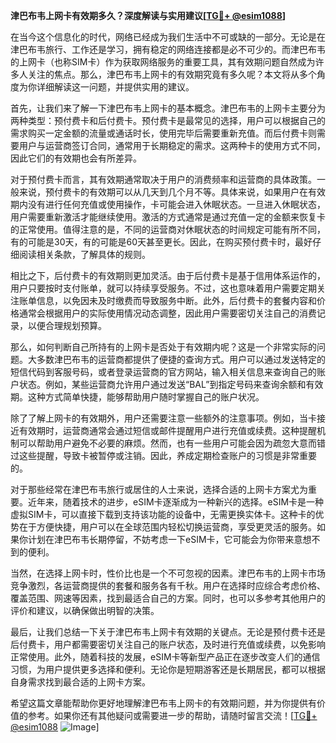 **津巴布韦上网卡有效期多久？深度解读与实用建议[[TG💪+ @esim1088](https://t.me/s/esim1088)]**

在当今这个信息化的时代，网络已经成为我们生活中不可或缺的一部分。无论是在津巴布韦旅行、工作还是学习，拥有稳定的网络连接都是必不可少的。而津巴布韦的上网卡（也称SIM卡）作为获取网络服务的重要工具，其有效期问题自然成为许多人关注的焦点。那么，津巴布韦上网卡的有效期究竟有多久呢？本文将从多个角度为你详细解读这一问题，并提供实用的建议。

首先，让我们来了解一下津巴布韦上网卡的基本概念。津巴布韦的上网卡主要分为两种类型：预付费卡和后付费卡。预付费卡是最常见的选择，用户可以根据自己的需求购买一定金额的流量或通话时长，使用完毕后需要重新充值。而后付费卡则需要用户与运营商签订合同，通常用于长期稳定的需求。这两种卡的使用方式不同，因此它们的有效期也会有所差异。

对于预付费卡而言，其有效期通常取决于用户的消费频率和运营商的具体政策。一般来说，预付费卡的有效期可以从几天到几个月不等。具体来说，如果用户在有效期内没有进行任何充值或使用操作，卡可能会进入休眠状态。一旦进入休眠状态，用户需要重新激活才能继续使用。激活的方式通常是通过充值一定的金额来恢复卡的正常使用。值得注意的是，不同的运营商对休眠状态的时间规定可能有所不同，有的可能是30天，有的可能是60天甚至更长。因此，在购买预付费卡时，最好仔细阅读相关条款，了解具体的规则。

相比之下，后付费卡的有效期则更加灵活。由于后付费卡是基于信用体系运作的，用户只要按时支付账单，就可以持续享受服务。不过，这也意味着用户需要定期关注账单信息，以免因未及时缴费而导致服务中断。此外，后付费卡的套餐内容和价格通常会根据用户的实际使用情况动态调整，因此用户需要密切关注自己的消费记录，以便合理规划预算。

那么，如何判断自己所持有的上网卡是否处于有效期内呢？这是一个非常实际的问题。大多数津巴布韦的运营商都提供了便捷的查询方式。用户可以通过发送特定的短信代码到客服号码，或者登录运营商的官方网站，输入相关信息来查询自己的账户状态。例如，某些运营商允许用户通过发送“BAL”到指定号码来查询余额和有效期。这种方式简单快捷，能够帮助用户随时掌握自己的账户状况。

除了了解上网卡的有效期外，用户还需要注意一些额外的注意事项。例如，当卡接近有效期时，运营商通常会通过短信或邮件提醒用户进行充值或续费。这种提醒机制可以帮助用户避免不必要的麻烦。然而，也有一些用户可能会因为疏忽大意而错过这些提醒，导致卡被暂停或注销。因此，养成定期检查账户的习惯是非常重要的。

对于那些经常在津巴布韦旅行或居住的人士来说，选择合适的上网卡方案尤为重要。近年来，随着技术的进步，eSIM卡逐渐成为一种新兴的选择。eSIM卡是一种虚拟SIM卡，可以直接下载到支持该功能的设备中，无需更换实体卡。这种卡的优势在于方便快捷，用户可以在全球范围内轻松切换运营商，享受更灵活的服务。如果你计划在津巴布韦长期停留，不妨考虑一下eSIM卡，它可能会为你带来意想不到的便利。

当然，在选择上网卡时，性价比也是一个不可忽视的因素。津巴布韦的上网卡市场竞争激烈，各运营商提供的套餐和服务各有千秋。用户在选择时应综合考虑价格、覆盖范围、网速等因素，找到最适合自己的方案。同时，也可以多参考其他用户的评价和建议，以确保做出明智的决策。

最后，让我们总结一下关于津巴布韦上网卡有效期的关键点。无论是预付费卡还是后付费卡，用户都需要密切关注自己的账户状态，及时进行充值或续费，以免影响正常使用。此外，随着科技的发展，eSIM卡等新型产品正在逐步改变人们的通信习惯，为用户提供更多选择和便利。无论你是短期游客还是长期居民，都可以根据自身需求找到最合适的上网卡方案。

希望这篇文章能帮助你更好地理解津巴布韦上网卡的有效期问题，并为你提供有价值的参考。如果你还有其他疑问或需要进一步的帮助，请随时留言交流！[[TG💪+ @esim1088](https://t.me/s/esim1088) ![Image](https://i.postimg.cc/4NQfJmqS/Snipaste-2025-05-13-00-14-12.png)]
